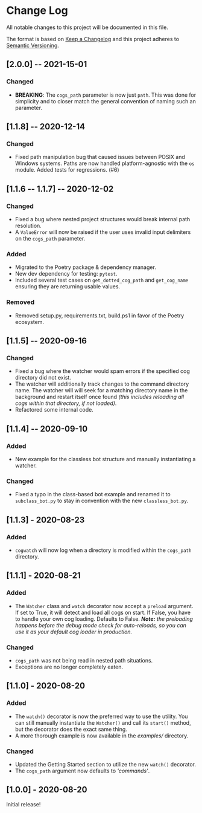 # Change Log
All notable changes to this project will be documented in this file.
 
The format is based on [Keep a Changelog](http://keepachangelog.com/)
and this project adheres to [Semantic Versioning](http://semver.org/).

## [2.0.0] -- 2021-15-01

### Changed
- **BREAKING**: The `cogs_path` parameter is now just `path`. This was done for simplicity and to
  closer match the general convention of naming such an parameter.

## [1.1.8] -- 2020-12-14

### Changed
- Fixed path manipulation bug that caused issues between POSIX and Windows systems. Paths
  are now handled platform-agnostic with the `os` module. Added tests for regressions. (#6)

## [1.1.6 -- 1.1.7] -- 2020-12-02

### Changed
- Fixed a bug where nested project structures would break internal path resolution.
- A `ValueError` will now be raised if the user uses invalid input delimiters on
the `cogs_path` parameter.

### Added
- Migrated to the Poetry package & dependency manager.
- New dev dependency for testing: `pytest`.
- Included several test cases on `get_dotted_cog_path` and `get_cog_name`
ensuring they are returning usable values.

### Removed
- Removed setup.py, requirements.txt, build.ps1 in favor of the Poetry ecosystem.

## [1.1.5] -- 2020-09-16

### Changed
- Fixed a bug where the watcher would spam errors if the specified cog directory did not exist.
- The watcher will additionally track changes to the command directory name. The watcher will 
will seek for a matching directory name in the background and restart itself once found *(this includes
reloading all cogs within that directory, if not loaded)*.
- Refactored some internal code.

## [1.1.4] -- 2020-09-10

### Added
- New example for the classless bot structure and manually instantiating a watcher.


### Changed
- Fixed a typo in the class-based bot example and renamed it to `subclass_bot.py` to stay in convention with
the new `classless_bot.py`. 


## [1.1.3] - 2020-08-23

### Added
- `cogwatch` will now log when a directory is modified within the `cogs_path` directory.

## [1.1.1] - 2020-08-21

### Added
- The `Watcher` class and `watch` decorator now accept a `preload`
argument. If set to True, it will detect and load all cogs on start.
If False, you have to handle your own cog loading. Defaults to False. 
***Note:** the preloading happens before the debug mode check for auto-reloads,
so you can use it as your default cog loader in production.*

### Changed
- `cogs_path` was not being read in nested path situations.
- Exceptions are no longer completely eaten.

## [1.1.0] - 2020-08-20

### Added
- The `watch()` decorator is now the preferred way to use the utility. 
You can still manually instantiate the `Watcher()` and call its `start()`
method, but the decorator does the exact same thing.
- A more thorough example is now available in the *examples/* directory.

### Changed
- Updated the Getting Started section to utilize the new `watch()`
decorator.
- The `cogs_path` argument now defaults to *'commands'*.

## [1.0.0] - 2020-08-20

Initial release!
